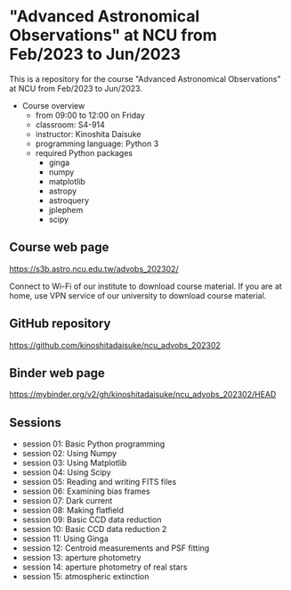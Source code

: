 # "Advanced Astronomical Observations" at NCU from Feb/2023 to Jun/2023 #

This is a repository for the course "Advanced Astronomical Observations" at NCU from Feb/2023 to Jun/2023.

- Course overview
  - from 09:00 to 12:00 on Friday
  - classroom: S4-914
  - instructor: Kinoshita Daisuke
  - programming language: Python 3
  - required Python packages
    - ginga
    - numpy
    - matplotlib
    - astropy
    - astroquery
    - jplephem
    - scipy

## Course web page ##

https://s3b.astro.ncu.edu.tw/advobs_202302/

Connect to Wi-Fi of our institute to download course material.
If you are at home, use VPN service of our university to download course material.

## GitHub repository ##

https://github.com/kinoshitadaisuke/ncu_advobs_202302

## Binder web page ##

https://mybinder.org/v2/gh/kinoshitadaisuke/ncu_advobs_202302/HEAD

## Sessions ##

- session 01: Basic Python programming
- session 02: Using Numpy
- session 03: Using Matplotlib
- session 04: Using Scipy
- session 05: Reading and writing FITS files
- session 06: Examining bias frames
- session 07: Dark current
- session 08: Making flatfield
- session 09: Basic CCD data reduction
- session 10: Basic CCD data reduction 2
- session 11: Using Ginga
- session 12: Centroid measurements and PSF fitting
- session 13: aperture photometry
- session 14: aperture photometry of real stars
- session 15: atmospheric extinction
